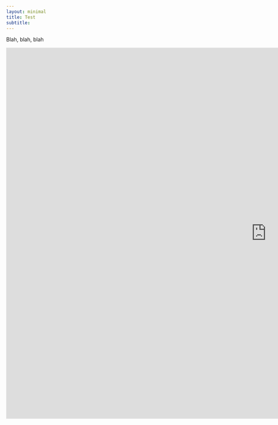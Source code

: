 ```yaml
---
layout: minimal
title: Test
subtitle:
---
```


Blah, blah, blah

<iframe src="https://billpetti.shinyapps.io/edge_shiny/" width="1400px" height="1000px" frameBorder="0"></iframe>
